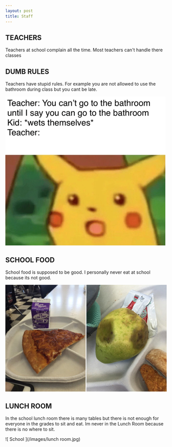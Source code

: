 ```yaml
---
layout: post
title: Staff
---
```


## TEACHERS 
Teachers at school complain all the time. Most teachers can't handle there classes 
## DUMB RULES
Teachers have stupid rules. For example you are not allowed to use the bathroom during class but you cant be late.


![ School ](/images/mrA.jpg)

## SCHOOL FOOD 
School food is supposed to be good. I personally never eat at school because its not good. 

![ School ](/images/gross.jpg)

## LUNCH ROOM
In the school lunch room there is many tables but there is not enough for everyone in the grades to sit and eat. Im never in the Lunch Room because there is no where to sit. 

![ School ](/images/lunch room.jpg)
